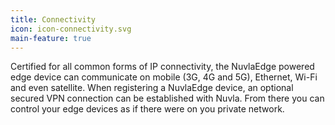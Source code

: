 ```yaml
---
title: Connectivity
icon: icon-connectivity.svg
main-feature: true
---
```


Certified for all common forms of IP connectivity, the NuvlaEdge powered edge device can communicate on mobile (3G, 4G and 5G), Ethernet, Wi-Fi and even satellite. When registering a NuvlaEdge device, an optional secured VPN connection can be established with Nuvla. From there you can control your edge devices as if there were on you private network.
